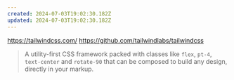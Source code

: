 ```yaml
---
created: 2024-07-03T19:02:30.182Z
updated: 2024-07-03T19:02:30.182Z
---
```

https://tailwindcss.com/
https://github.com/tailwindlabs/tailwindcss

> A utility-first CSS framework packed with classes like `flex`, `pt-4`, `text-center` and `rotate-90` that can be composed to build any design, directly in your markup.